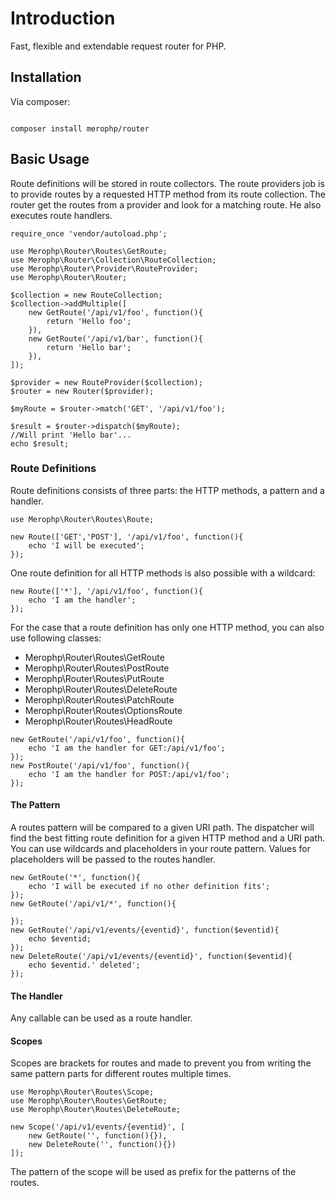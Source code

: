 # Introduction

Fast, flexible and extendable request router for PHP. 

## Installation

Via composer:

<code>
composer install merophp/router
</code>

## Basic Usage

Route definitions will be stored in route collectors. The route providers job is 
to provide routes by a requested HTTP method from its route collection. The router 
get the routes from a provider and look for a matching route. He also executes route 
handlers.

<pre><code>require_once 'vendor/autoload.php';

use Merophp\Router\Routes\GetRoute;
use Merophp\Router\Collection\RouteCollection;
use Merophp\Router\Provider\RouteProvider;
use Merophp\Router\Router;

$collection = new RouteCollection;
$collection->addMultiple([
    new GetRoute('/api/v1/foo', function(){
        return 'Hello foo';
    }),
    new GetRoute('/api/v1/bar', function(){
        return 'Hello bar';
    }),
]);

$provider = new RouteProvider($collection);
$router = new Router($provider);

$myRoute = $router->match('GET', '/api/v1/foo');

$result = $router->dispatch($myRoute);
//Will print 'Hello bar'...
echo $result;
</code></pre>

### Route Definitions

Route definitions consists of three parts: the HTTP methods, 
a pattern and a handler.

<pre><code>use Merophp\Router\Routes\Route;

new Route(['GET','POST'], '/api/v1/foo', function(){
    echo 'I will be executed';
});
</code></pre>

One route definition for all HTTP methods is also possible with a wildcard:

<pre><code>new Route(['*'], '/api/v1/foo', function(){
    echo 'I am the handler';
});
</code></pre>

For the case that a route definition has only one HTTP method, 
you can also use following classes:

* Merophp\Router\Routes\GetRoute
* Merophp\Router\Routes\PostRoute
* Merophp\Router\Routes\PutRoute
* Merophp\Router\Routes\DeleteRoute
* Merophp\Router\Routes\PatchRoute
* Merophp\Router\Routes\OptionsRoute
* Merophp\Router\Routes\HeadRoute

<pre><code>new GetRoute('/api/v1/foo', function(){
    echo 'I am the handler for GET:/api/v1/foo';
});
new PostRoute('/api/v1/foo', function(){
    echo 'I am the handler for POST:/api/v1/foo';
});
</code></pre>

#### The Pattern

A routes pattern will be compared to a given URI path. 
The dispatcher will find the best fitting route definition 
for a given HTTP method and a URI path. You can use wildcards 
and placeholders in your route pattern. Values for placeholders 
will be passed to the routes handler.

<pre><code>new GetRoute('*', function(){
    echo 'I will be executed if no other definition fits';
});
new GetRoute('/api/v1/*', function(){

});
new GetRoute('/api/v1/events/{eventid}', function($eventid){
    echo $eventid;
});
new DeleteRoute('/api/v1/events/{eventid}', function($eventid){
    echo $eventid.' deleted';
});
</code></pre>


#### The Handler

Any callable can be used as a route handler.

#### Scopes

Scopes are brackets for routes and made to prevent you from 
writing the same pattern parts for different routes multiple times.

<pre><code>use Merophp\Router\Routes\Scope;
use Merophp\Router\Routes\GetRoute;
use Merophp\Router\Routes\DeleteRoute;

new Scope('/api/v1/events/{eventid}', [
    new GetRoute('', function(){}),
    new DeleteRoute('', function(){})
]);
</code></pre>

The pattern of the scope will be used as prefix for the patterns of the routes.



